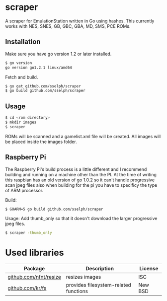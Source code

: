 scraper
=======

A scraper for EmulationStation written in Go using hashes.
This currently works with NES, SNES, GB, GBC, GBA, MD, SMS, PCE ROMs.

Installation
------------

Make sure you have go version 1.2 or later installed.

```bash
$ go version
go version go1.2.1 linux/amd64
```

Fetch and build.

```bash
$ go get github.com/sselph/scraper
$ go build github.com/sselph/scraper
```

Usage
-----

```bash
$ cd <rom directory>
$ mkdir images
$ scraper
```

ROMs will be scanned and a gamelist.xml file will be created. All images will be placed inside the images folder.

Raspberry Pi
------------
The Raspberry Pi's build process is a little different and I recommend building and running on a machine other than the PI. At the time of writing this raspbian has an old version of go 1.0.2 so it can't handle progressive scan jpeg files also when building for the pi you have to specificy the type of ARM processor.

Build:

```bash
$ GOARM=5 go build github.com/sselph/scraper
```

Usage:
Add thumb_only so that it doesn't download the larger progressive jpeg files.

```bash
$ scraper -thumb_only
```

Used libraries
==============

| Package | Description | License |
| --- | --- | --- |
| [github.com/nfnt/resize](https://github.com/nfnt/resize) | resizes images | ISC |
| [github.com/kr/fs](https://github.com/kr/fs) | provides filesystem-related functions | New BSD |
